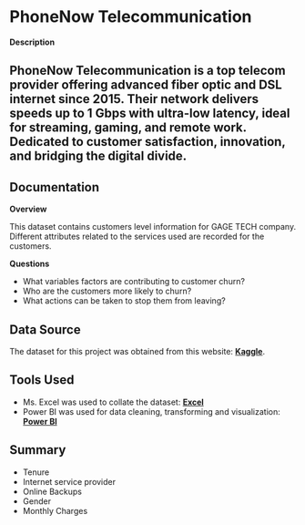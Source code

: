# PhoneNow Telecommunication

**Description**

PhoneNow Telecommunication is a top telecom provider offering advanced fiber optic and DSL internet since 2015. Their network delivers speeds up to 1 Gbps with ultra-low latency, ideal for streaming, gaming, and remote work. Dedicated to customer satisfaction, innovation, and bridging the digital divide.
-------


## Documentation

**Overview**

This dataset contains customers level information for GAGE TECH company. Different attributes related to the services used are recorded for the customers.

**Questions**

- What variables factors are contributing to customer churn?
- Who are the customers more likely to churn?
- What actions can be taken to stop them from leaving?
  
## Data Source

The dataset for this project was obtained from this website: [**Kaggle**](https://www.kaggle.com/datasets/barun2104/telecom-churn).

## Tools Used
- Ms. Excel was used to collate the dataset: [**Excel**](https://www.microsoft.com/en-us/microsoft-365/excel)
- Power BI was used for data cleaning, transforming and visualization: [**Power BI**](https://www.microsoft.com/en-us/download/details.aspx?id=58494)

## Summary
- Tenure
- Internet service provider
- Online Backups
- Gender
- Monthly Charges

  


